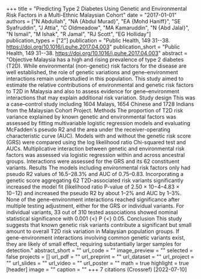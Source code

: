 +++
title = "Predicting Type 2 Diabetes Using Genetic and Environmental Risk Factors in a Multi-Ethnic Malaysian Cohort"
date = "2017-01-01"
authors = ["N Abdullah", "NA {Abdul Murad}", "EA {Mohd Haniff}", "SE Syafruddin", "J Attia", "C Oldmeadow", "MA Kamaruddin", "N {Abd Jalal}", "N Ismail", "M Ishak", "R Jamal", "RJ Scott", "EG Holliday"]
publication_types = ["2"]
publication = "Public Health, 149 31--38. https://doi.org/10.1016/j.puhe.2017.04.003"
publication_short = "Public Health, 149 31--38. https://doi.org/10.1016/j.puhe.2017.04.003"
abstract = "Objective Malaysia has a high and rising prevalence of type 2 diabetes (T2D). While environmental (non-genetic) risk factors for the disease are well established, the role of genetic variations and gene–environment interactions remain understudied in this population. This study aimed to estimate the relative contributions of environmental and genetic risk factors to T2D in Malaysia and also to assess evidence for gene–environment interactions that may explain additional risk variation. Study design This was a case–control study including 1604 Malays, 1654 Chinese and 1728 Indians from the Malaysian Cohort Project. Methods The proportion of T2D risk variance explained by known genetic and environmental factors was assessed by fitting multivariable logistic regression models and evaluating McFadden's pseudo R2 and the area under the receiver-operating characteristic curve (AUC). Models with and without the genetic risk score (GRS) were compared using the log likelihood ratio Chi-squared test and AUCs. Multiplicative interaction between genetic and environmental risk factors was assessed via logistic regression within and across ancestral groups. Interactions were assessed for the GRS and its 62 constituent variants. Results The models including environmental risk factors only had pseudo R2 values of 16.5–28.3% and AUC of 0.75–0.83. Incorporating a genetic score aggregating 62 T2D-associated risk variants significantly increased the model fit (likelihood ratio P-value of 2.50 × 10−4–4.83 × 10−12) and increased the pseudo R2 by about 1–2% and AUC by 1–3%. None of the gene–environment interactions reached significance after multiple testing adjustment, either for the GRS or individual variants. For individual variants, 33 out of 310 tested associations showed nominal statistical significance with 0.001 {$<$} P {$<$} 0.05. Conclusion This study suggests that known genetic risk variants contribute a significant but small amount to overall T2D risk variation in Malaysian population groups. If gene–environment interactions involving common genetic variants exist, they are likely of small effect, requiring substantially larger samples for detection."
abstract_short = ""
url_code = ""
image_preview = ""
selected = false
projects = []
url_pdf = ""
url_preprint = ""
url_dataset = ""
url_project = ""
url_slides = ""
url_video = ""
url_poster = ""
math = true
highlight = true
[header]
image = ""
caption = ""
+++
7 citations (Crossref) [2022-07-10]

